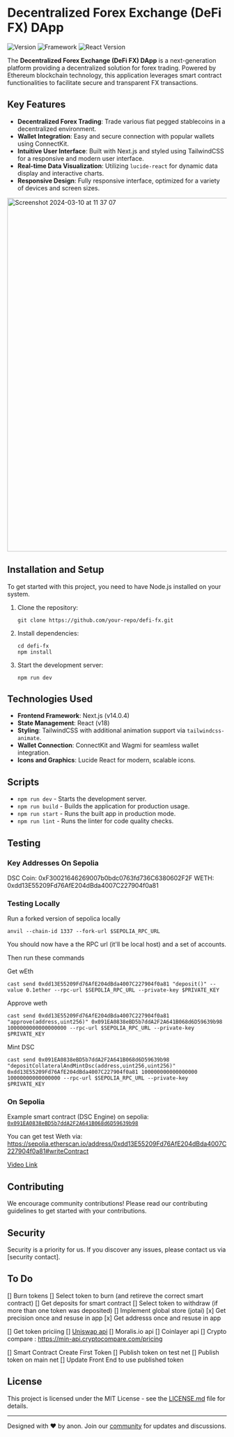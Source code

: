 # Decentralized Forex Exchange (DeFi FX) DApp

![Version](https://img.shields.io/badge/Version-0.1.0-brightgreen)
![Framework](https://img.shields.io/badge/Framework-Next.js-blue)
![React Version](https://img.shields.io/badge/React-18.0.0-blue)

The **Decentralized Forex Exchange (DeFi FX) DApp** is a next-generation platform providing a decentralized solution for forex trading. Powered by Ethereum blockchain technology, this application leverages smart contract functionalities to facilitate secure and transparent FX transactions.

## Key Features

- **Decentralized Forex Trading**: Trade various fiat pegged stablecoins in a decentralized environment.
- **Wallet Integration**: Easy and secure connection with popular wallets using ConnectKit.
- **Intuitive User Interface**: Built with Next.js and styled using TailwindCSS for a responsive and modern user interface.
- **Real-time Data Visualization**: Utilizing `lucide-react` for dynamic data display and interactive charts.
- **Responsive Design**: Fully responsive interface, optimized for a variety of devices and screen sizes.

<img width="812" alt="Screenshot 2024-03-10 at 11 37 07" src="https://github.com/fiendlabs/fiendfx-smart-contracts/assets/162796742/a4c10205-3a42-4153-8a47-99a4b3355c69">

## Installation and Setup

To get started with this project, you need to have Node.js installed on your system.

1. Clone the repository:
   ```
   git clone https://github.com/your-repo/defi-fx.git
   ```
2. Install dependencies:
   ```
   cd defi-fx
   npm install
   ```
3. Start the development server:
   ```
   npm run dev
   ```

## Technologies Used

- **Frontend Framework**: Next.js (v14.0.4)
- **State Management**: React (v18)
- **Styling**: TailwindCSS with additional animation support via `tailwindcss-animate`.
- **Wallet Connection**: ConnectKit and Wagmi for seamless wallet integration.
- **Icons and Graphics**: Lucide React for modern, scalable icons.

## Scripts

- `npm run dev` - Starts the development server.
- `npm run build` - Builds the application for production usage.
- `npm run start` - Runs the built app in production mode.
- `npm run lint` - Runs the linter for code quality checks.

## Testing

### Key Addresses On Sepolia

DSC Coin: 0xF30021646269007b0bdc0763fd736C6380602F2F
WETH: 0xdd13E55209Fd76AfE204dBda4007C227904f0a81

### Testing Locally

Run a forked version of sepolica locally


`anvil --chain-id 1337 --fork-url $SEPOLIA_RPC_URL`

You should now have a the RPC url (it'll be local host) and a set of accounts.

Then run these commands

Get wEth

```
cast send 0xdd13E55209Fd76AfE204dBda4007C227904f0a81 "deposit()" --value 0.1ether --rpc-url $SEPOLIA_RPC_URL --private-key $PRIVATE_KEY
```

Approve weth

```
cast send 0xdd13E55209Fd76AfE204dBda4007C227904f0a81 "approve(address,uint256)" 0x091EA0838eBD5b7ddA2F2A641B068d6D59639b98 1000000000000000000 --rpc-url $SEPOLIA_RPC_URL --private-key $PRIVATE_KEY
```

Mint DSC
```
cast send 0x091EA0838eBD5b7ddA2F2A641B068d6D59639b98 "depositCollateralAndMintDsc(address,uint256,uint256)" 0xdd13E55209Fd76AfE204dBda4007C227904f0a81 100000000000000000 10000000000000000 --rpc-url $SEPOLIA_RPC_URL --private-key $PRIVATE_KEY
```





### On Sepolia
Example smart contract (DSC Engine) on sepolia: [`0x091EA0838eBD5b7ddA2F2A641B068d6D59639b98`](https://sepolia.etherscan.io/address/0x091EA0838eBD5b7ddA2F2A641B068d6D59639b98#code)

You can get test Weth via: https://sepolia.etherscan.io/address/0xdd13E55209Fd76AfE204dBda4007C227904f0a81#writeContract

[Video Link](https://youtu.be/wUjYK5gwNZs?si=hb2TsMS_P44MglU-&t=6715)

## Contributing

We encourage community contributions! Please read our contributing guidelines to get started with your contributions.

## Security

Security is a priority for us. If you discover any issues, please contact us via [security contact].

## To Do
[] Burn tokens
   [] Select token to burn (and retireve the correct smart contract)
   [] Get deposits for smart contract
   [] Select token to withdraw (if more than one token was deposited)
[] Implement global store (jotai)
[x] Get precision once and resuse in app
[x] Get addresss once and resuse in app

[] Get token priciing
   [] [Uniswap api](https://docs.uniswap.org/sdk/v3/guides/swaps/quoting)
   [] Moralis.io api
   [] Coinlayer api
   [] Crypto compare : https://min-api.cryptocompare.com/pricing

[] Smart Contract Create First Token
   [] Publish token on test net
   [] Publish token on main net
   [] Update Front End to use published token

## License

This project is licensed under the MIT License - see the [LICENSE.md](LICENSE.md) file for details.

---

Designed with ❤️ by anon. Join our [community](#) for updates and discussions.
